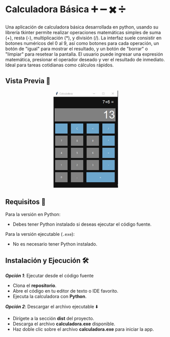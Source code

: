 # Calculadora Básica ➕ ➖ ✖️ ➗

Una aplicación de calculadora básica desarrollada en python, usando su librería tkinter permite realizar operaciones matemáticas simples de suma (+), resta (-), multiplicación (*), y división (/). La interfaz suele consistir en botones numéricos del 0 al 9, así como botones para cada operación, un botón de "igual" para mostrar el resultado, y un botón de "borrar" o "limpiar" para resetear la pantalla. El usuario puede ingresar una expresión matemática, presionar el operador deseado y ver el resultado de inmediato. Ideal para tareas cotidianas como cálculos rápidos.

## Vista Previa 👀

<div align="center">
    <img src="view/print01.jpg" width="202">
</div>

## Requisitos 📝

Para la versión en Python:
- Debes tener Python instalado si deseas ejecutar el código fuente.

Para la versión ejecutable (`.exe`):
- No es necesario tener Python instalado.

## Instalación y Ejecución 🛠️

***Opción 1***: Ejecutar desde el código fuente
- Clona el **repositorio**.
- Abre el código en tu editor de texto o IDE favorito.
- Ejecuta la calculadora con **Python**.

***Opción 2***: Descargar el archivo ejecutable ⬇️
- Dirígete a la sección **dist** del proyecto.
- Descarga el archivo **calculadora.exe** disponible.
- Haz doble clic sobre el archivo **calculadora.exe** para iniciar la app.

